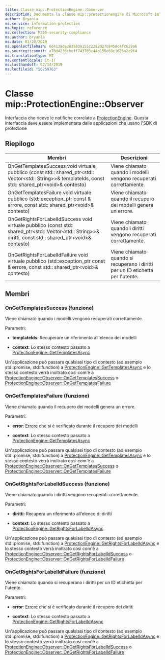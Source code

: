 ```yaml
---
title: Classe mip::ProtectionEngine::Observer
description: Documenta la classe mip::protectionengine di Microsoft Information Protection (MIP) SDK.
author: BryanLa
ms.service: information-protection
ms.topic: reference
ms.collection: M365-security-compliance
ms.author: bryanla
ms.date: 01/28/2019
ms.openlocfilehash: 6d413ade2e3a83a155c22a2d27b8450c4fc629a6
ms.sourcegitcommit: a78d4236cbeff743703c44b150e69c1625a2e9f4
ms.translationtype: MT
ms.contentlocale: it-IT
ms.lasthandoff: 02/14/2019
ms.locfileid: "56259763"
---
```

# <a name="class-mipprotectionengineobserver"></a>Classe mip::ProtectionEngine::Observer 
Interfaccia che riceve le notifiche correlate a [ProtectionEngine](class_mip_protectionengine.md).
Questa interfaccia deve essere implementata dalle applicazioni che usano l'SDK di protezione
  
## <a name="summary"></a>Riepilogo
 Membri                        | Descrizioni                                
--------------------------------|---------------------------------------------
OnGetTemplatesSuccess void virtuale pubblico (const std:: shared_ptr\<std:: Vector\<std:: String\>\>& templateIds, const std:: shared_ptr\<void\>& contesto)  |  Viene chiamato quando i modelli vengono recuperati correttamente.
OnGetTemplatesFailure void virtuale pubblico (std::exception_ptr const & errore, const std:: shared_ptr\<void\>& contesto)  |  Viene chiamato quando il recupero dei modelli genera un errore.
OnGetRightsForLabelIdSuccess void virtuale pubblico (const std:: shared_ptr\<std:: Vector\<std:: String\>\>& diritti, const std:: shared_ptr\<void\>& contesto)  |  Viene chiamato quando i diritti vengono recuperati correttamente.
OnGetRightsForLabelIdFailure void virtuale pubblico (std::exception_ptr const & errore, const std:: shared_ptr\<void\>& contesto)  |  Viene chiamato quando si recuperano i diritti per un ID etichetta per l'utente.
  
## <a name="members"></a>Membri
  
### <a name="ongettemplatessuccess-function"></a>OnGetTemplatesSuccess (funzione)
Viene chiamato quando i modelli vengono recuperati correttamente.

Parametri:  
* **templateIds**: Recuperare un riferimento all'elenco dei modelli 


* **context**: Lo stesso contesto passato a [ProtectionEngine::GetTemplatesAsync](class_mip_protectionengine.md#gettemplatesasync-function)


Un'applicazione può passare qualsiasi tipo di contesto (ad esempio std::promise, std::function) a [ProtectionEngine::GetTemplatesAsync](class_mip_protectionengine.md#gettemplatesasync-function) e lo stesso contesto verrà inoltrato così com'è a [ProtectionEngine::Observer::OnGetTemplatesSuccess](class_mip_protectionengine_observer.md#ongettemplatessuccess-function) o [ProtectionEngine::Observer::OnGetTemplatesFailure](class_mip_protectionengine_observer.md#ongettemplatesfailure-function)
  
### <a name="ongettemplatesfailure-function"></a>OnGetTemplatesFailure (funzione)
Viene chiamato quando il recupero dei modelli genera un errore.

Parametri:  
* **error**: [Errore](class_mip_error.md) che si è verificato durante il recupero dei modelli 


* **context**: Lo stesso contesto passato a [ProtectionEngine::GetTemplatesAsync](class_mip_protectionengine.md#gettemplatesasync-function)


Un'applicazione può passare qualsiasi tipo di contesto (ad esempio std::promise, std::function) a [ProtectionEngine::GetTemplatesAsync](class_mip_protectionengine.md#gettemplatesasync-function) e lo stesso contesto verrà inoltrato così com'è a [ProtectionEngine::Observer::OnGetTemplatesSuccess](class_mip_protectionengine_observer.md#ongettemplatessuccess-function) o [ProtectionEngine::Observer::OnGetTemplatesFailure](class_mip_protectionengine_observer.md#ongettemplatesfailure-function)
  
### <a name="ongetrightsforlabelidsuccess-function"></a>OnGetRightsForLabelIdSuccess (funzione)
Viene chiamato quando i diritti vengono recuperati correttamente.

Parametri:  
* **diritti**: Recupera un riferimento all'elenco di diritti 


* **context**: Lo stesso contesto passato a [ProtectionEngine::GetRightsForLabelIdAsync](class_mip_protectionengine.md#getrightsforlabelidasync-function)


Un'applicazione può passare qualsiasi tipo di contesto (ad esempio std::promise, std::function) a [ProtectionEngine::GetRightsForLabelIdAsync](class_mip_protectionengine.md#getrightsforlabelidasync-function) e lo stesso contesto verrà inoltrato così com'è a [ProtectionEngine::Observer::OnGetRightsForLabelIdSuccess](class_mip_protectionengine_observer.md#ongetrightsforlabelidsuccess-function) o [ProtectionEngine::Observer::OnGetRightsForLabelIdFailure](class_mip_protectionengine_observer.md#ongetrightsforlabelidfailure-function)
  
### <a name="ongetrightsforlabelidfailure-function"></a>OnGetRightsForLabelIdFailure (funzione)
Viene chiamato quando si recuperano i diritti per un ID etichetta per l'utente.

Parametri:  
* **error**: [Errore](class_mip_error.md) che si è verificato durante il recupero dei diritti 


* **context**: Lo stesso contesto passato a [ProtectionEngine::GetRightsForLabelIdAsync](class_mip_protectionengine.md#getrightsforlabelidasync-function)


Un'applicazione può passare qualsiasi tipo di contesto (ad esempio std::promise, std::function) a [ProtectionEngine::GetRightsForLabelIdAsync](class_mip_protectionengine.md#getrightsforlabelidasync-function) e lo stesso contesto verrà inoltrato così com'è a [ProtectionEngine::Observer::OnGetRightsForLabelIdSuccess](class_mip_protectionengine_observer.md#ongetrightsforlabelidsuccess-function) o [ProtectionEngine::Observer::OnGetRightsForLabelIdFailure](class_mip_protectionengine_observer.md#ongetrightsforlabelidfailure-function)
